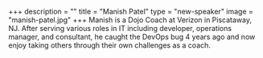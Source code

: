 +++
description = ""
title = "Manish Patel"
type = "new-speaker"
image = "manish-patel.jpg"
+++
Manish is a Dojo Coach at Verizon in Piscataway, NJ. After serving various roles in IT including developer, operations manager, and consultant, he caught the DevOps bug 4 years ago and now enjoy taking others through their own challenges as a coach.